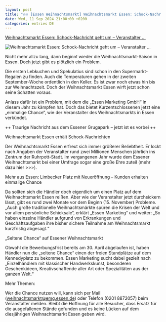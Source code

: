 ```yaml
---
layout: post
title: "🔥🔥 [Essen Weihnachtsmarkt] Weihnachtsmarkt Essen: Schock-Nachricht geht um – Veranstalter ..."
date: Wed, 11 Sep 2024 21:00:00 +0200
categories: entries DE
---
```

[Weihnachtsmarkt Essen: Schock-Nachricht geht um – Veranstalter ...](https://www.derwesten.de/staedte/essen/weihnachtsmarkt-essen-2024-staende-nachricht-id301131060.html)

![Weihnachtsmarkt Essen: Schock-Nachricht geht um – Veranstalter ...](https://www.derwesten.de/wp-content/uploads/sites/8/2024/09/uz7-8401-e1725961192309.jpg)

Nicht mehr allzu lang, dann beginnt wieder die Weihnachtsmarkt-Saison in Essen. Doch jetzt gibt es plötzlich ein Problem.

Die ersten Lebkuchen und Spekulatius sind schon in den Supermarkt-Regalen zu finden. Auch die Temperaturen gehen in der zweiten September-Woche ordentlich in den Keller. Es ist zwar noch etwas hin bis zur Weihnachtszeit. Doch der Weihnachtsmarkt Essen wirft jetzt schon seine Schatten voraus.

Anlass dafür ist ein Problem, mit dem die „Essen Marketing GmbH“ in diesem Jahr zu kämpfen hat. Doch das bietet Kurzentschlossenen jetzt eine „einmalige Chance“, wie der Veranstalter des Weihnachtsmarkts in Essen verkündet.

++ Traurige Nachricht aus dem Essener Grugapark – jetzt ist es vorbei ++

Weihnachtsmarkt Essen erhält Schock-Nachrichten

Der Weihnachtsmarkt Essen erfreut sich immer größerer Beliebtheit. Er lockt nach Angaben der Veranstalter rund zwei Millionen Menschen jährlich ins Zentrum der Ruhrpott-Stadt. Im vergangenen Jahr wurde dem Essener Weihnachtsmarkt bei einer Umfrage sogar eine große Ehre zuteil (mehr dazu hier >>>).

Mehr aus Essen: Limbecker Platz mit Neueröffnung – Kunden erhalten einmalige Chance

Da sollten sich die Händler doch eigentlich um einen Platz auf dem Weihnachtsmarkt Essen reißen. Aber wie der Veranstalter jetzt durchsickern lässt, gibt es rund zwei Monate vor dem Beginn (15. November) Probleme. „Auch große traditionelle Weihnachtsmärkte spüren die Krisen der Welt und vor allem persönliche Schicksale“, erklärt „Essen Marketing“ und weiter: „So haben einzelne Händler aufgrund von Erkrankungen und Geschäftsaufgaben ihre bisher sichere Teilnahme am Weihnachtsmarkt kurzfristig abgesagt.“

„Seltene Chance“ auf Essener Weihnachtsmarkt

Obwohl die Bewerbungsfrist bereits am 30. April abgelaufen ist, haben Händler nun die „seltene Chance“ einen der freien Standplätze auf dem Kennedyplatz zu bekommen. Essen Marketing sucht dabei gezielt nach „Einzelhändlern mit klassischer Handwerkskunst, besonderen Geschenkideen, Kreativschaffende aller Art oder Spezialitäten aus der ganzen Welt.“

Mehr Themen:

Wer die Chance nutzen will, kann sich per Mail (weihnachtsmarkt@emg.essen.de) oder Telefon (0201 8872057) beim Veranstalter melden. Bleibt die Hoffnung für alle Besucher, dass Ersatz für die ausgefallenen Stände gefunden und es keine Lücken auf dem diesjährigen Weihnachtsmarkt Essen geben wird.

